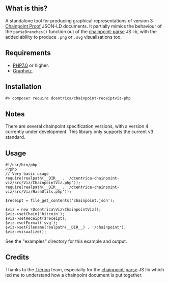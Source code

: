 ## What is this?

A standalone tool for producing graphical representations of version 3 [Chainpoint Proof](https://chainpoint.org) JSON-LD documents. It partially mimics the behaviour of the `parseBranches()` function
out of the [chainpoint-parse](https://github.com/chainpoint/chainpoint-parse) JS lib, with the added ability to produce `.png` or `.svg` visualisations too.

## Requirements

* [PHP7.0](https://secure.php.net/) or higher.
* [Graphviz](https://graphviz.org/).

## Installation

    #> composer require dcentrica/chainpoint-receiptviz-php

## Notes

There are several chainpoint specification versions, with a version 4 currently under development. This library only supports the current v3 standard.

## Usage

    #!/usr/bin/php
    <?php
    // Very basic usage
    require(realpath(__DIR__ . '/dcentrica-chainpoint-viz/src/Viz/ChainpointViz.php'));
    require(realpath(__DIR__ . '/dcentrica-chainpoint-viz/src/Viz/HashUtils.php'));

    $receipt = file_get_contents('chainpoint.json');

    $viz = new \Dcentrica\Viz\ChainpointViz();
    $viz->setChain('bitcoin');
    $viz->setReceipt($receipt);
    $viz->setFormat('svg');
    $viz->setFilename(realpath(__DIR__) . '/chainpoint');
    $viz->visualize();

See the "examples" directory for this example and output.

## Credits

Thanks to the [Tierion](https://tierion.com/) team, especially for the [chainpoint-parse](https://github.com/chainpoint/chainpoint-parse) JS lib which led me to understand how
a chainpoint document is put together.
